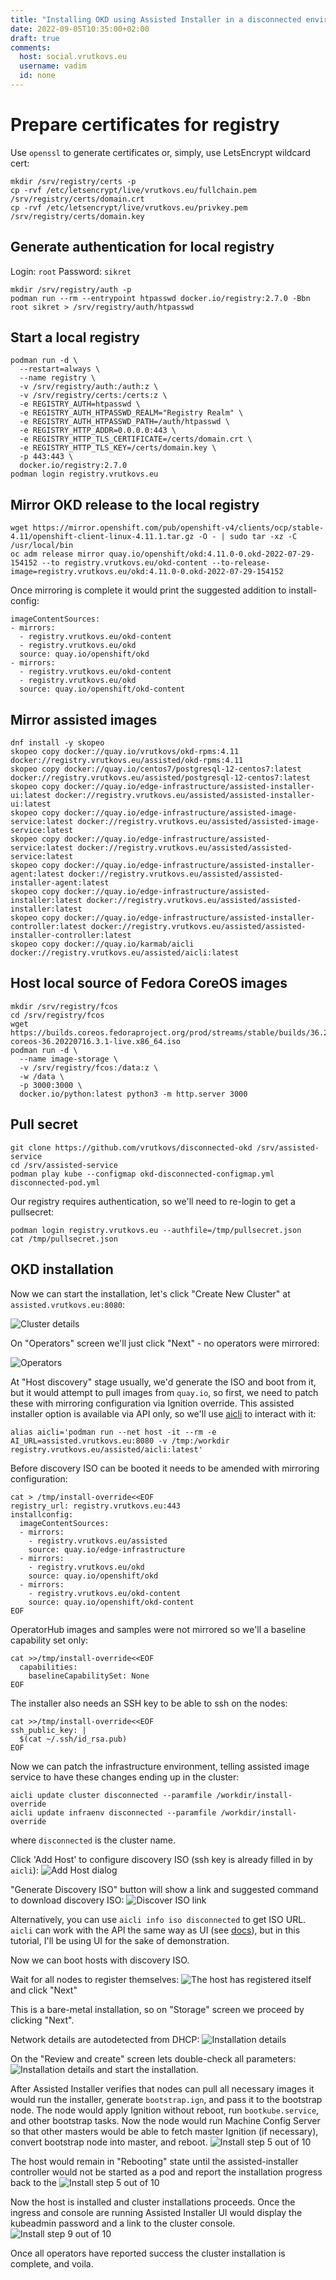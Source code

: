 ```yaml
---
title: "Installing OKD using Assisted Installer in a disconnected environment"
date: 2022-09-05T10:35:00+02:00
draft: true
comments:
  host: social.vrutkovs.eu
  username: vadim
  id: none
---
```


# Prepare certificates for registry

Use `openssl` to generate certificates or, simply, use LetsEncrypt wildcard cert:
```
mkdir /srv/registry/certs -p
cp -rvf /etc/letsencrypt/live/vrutkovs.eu/fullchain.pem /srv/registry/certs/domain.crt
cp -rvf /etc/letsencrypt/live/vrutkovs.eu/privkey.pem /srv/registry/certs/domain.key
```

## Generate authentication for local registry

Login: `root`
Password: `sikret`
```
mkdir /srv/registry/auth -p
podman run --rm --entrypoint htpasswd docker.io/registry:2.7.0 -Bbn root sikret > /srv/registry/auth/htpasswd
```

## Start a local registry

```
podman run -d \
  --restart=always \
  --name registry \
  -v /srv/registry/auth:/auth:z \
  -v /srv/registry/certs:/certs:z \
  -e REGISTRY_AUTH=htpasswd \
  -e REGISTRY_AUTH_HTPASSWD_REALM="Registry Realm" \
  -e REGISTRY_AUTH_HTPASSWD_PATH=/auth/htpasswd \
  -e REGISTRY_HTTP_ADDR=0.0.0.0:443 \
  -e REGISTRY_HTTP_TLS_CERTIFICATE=/certs/domain.crt \
  -e REGISTRY_HTTP_TLS_KEY=/certs/domain.key \
  -p 443:443 \
  docker.io/registry:2.7.0
podman login registry.vrutkovs.eu
```

## Mirror OKD release to the local registry

```
wget https://mirror.openshift.com/pub/openshift-v4/clients/ocp/stable-4.11/openshift-client-linux-4.11.1.tar.gz -O - | sudo tar -xz -C /usr/local/bin
oc adm release mirror quay.io/openshift/okd:4.11.0-0.okd-2022-07-29-154152 --to registry.vrutkovs.eu/okd-content --to-release-image=registry.vrutkovs.eu/okd:4.11.0-0.okd-2022-07-29-154152
```
Once mirroring is complete it would print the suggested addition to install-config:
```
imageContentSources:
- mirrors:
  - registry.vrutkovs.eu/okd-content
  - registry.vrutkovs.eu/okd
  source: quay.io/openshift/okd
- mirrors:
  - registry.vrutkovs.eu/okd-content
  - registry.vrutkovs.eu/okd
  source: quay.io/openshift/okd-content
```

## Mirror assisted images

```
dnf install -y skopeo
skopeo copy docker://quay.io/vrutkovs/okd-rpms:4.11 docker://registry.vrutkovs.eu/assisted/okd-rpms:4.11
skopeo copy docker://quay.io/centos7/postgresql-12-centos7:latest docker://registry.vrutkovs.eu/assisted/postgresql-12-centos7:latest
skopeo copy docker://quay.io/edge-infrastructure/assisted-installer-ui:latest docker://registry.vrutkovs.eu/assisted/assisted-installer-ui:latest
skopeo copy docker://quay.io/edge-infrastructure/assisted-image-service:latest docker://registry.vrutkovs.eu/assisted/assisted-image-service:latest
skopeo copy docker://quay.io/edge-infrastructure/assisted-service:latest docker://registry.vrutkovs.eu/assisted/assisted-service:latest
skopeo copy docker://quay.io/edge-infrastructure/assisted-installer-agent:latest docker://registry.vrutkovs.eu/assisted/assisted-installer-agent:latest
skopeo copy docker://quay.io/edge-infrastructure/assisted-installer:latest docker://registry.vrutkovs.eu/assisted/assisted-installer:latest
skopeo copy docker://quay.io/edge-infrastructure/assisted-installer-controller:latest docker://registry.vrutkovs.eu/assisted/assisted-installer-controller:latest
skopeo copy docker://quay.io/karmab/aicli docker://registry.vrutkovs.eu/assisted/aicli:latest
```

## Host local source of Fedora CoreOS images

```
mkdir /srv/registry/fcos
cd /srv/registry/fcos
wget https://builds.coreos.fedoraproject.org/prod/streams/stable/builds/36.20220716.3.1/x86_64/fedora-coreos-36.20220716.3.1-live.x86_64.iso
podman run -d \
  --name image-storage \
  -v /srv/registry/fcos:/data:z \
  -w /data \
  -p 3000:3000 \
  docker.io/python:latest python3 -m http.server 3000
```

## Pull secret

```
git clone https://github.com/vrutkovs/disconnected-okd /srv/assisted-service
cd /srv/assisted-service
podman play kube --configmap okd-disconnected-configmap.yml disconnected-pod.yml
```

Our registry requires authentication, so we'll need to re-login to get a pullsecret:
```
podman login registry.vrutkovs.eu --authfile=/tmp/pullsecret.json
cat /tmp/pullsecret.json
```

## OKD installation

Now we can start the installation, let's click "Create New Cluster" at `assisted.vrutkovs.eu:8080`:

![Cluster details](../images/okd-disconnected-assisted-01.png)

On "Operators" screen we'll just click "Next" - no operators were mirrored:

![Operators](../images/okd-disconnected-assisted-02.png)

At "Host discovery" stage usually, we'd generate the ISO and boot from it, but it would attempt to pull images from `quay.io`, so first, we need to patch these with mirroring configuration via Ignition override. This assisted installer option
is available via API only, so we'll use [aicli](https://github.com/karmab/aicli) to interact with it:
```
alias aicli='podman run --net host -it --rm -e AI_URL=assisted.vrutkovs.eu:8080 -v /tmp:/workdir registry.vrutkovs.eu/assisted/aicli:latest'
```

Before discovery ISO can be booted it needs to be amended with mirroring configuration:
```
cat > /tmp/install-override<<EOF
registry_url: registry.vrutkovs.eu:443
installconfig:
  imageContentSources:
  - mirrors:
    - registry.vrutkovs.eu/assisted
    source: quay.io/edge-infrastructure
  - mirrors:
    - registry.vrutkovs.eu/okd
    source: quay.io/openshift/okd
  - mirrors:
    - registry.vrutkovs.eu/okd-content
    source: quay.io/openshift/okd-content
EOF
```
OperatorHub images and samples were not mirrored so we'll a baseline capability set only:
```
cat >>/tmp/install-override<<EOF
  capabilities:
    baselineCapabilitySet: None
EOF
```
The installer also needs an SSH key to be able to ssh on the nodes:
```
cat >>/tmp/install-override<<EOF
ssh_public_key: |
  $(cat ~/.ssh/id_rsa.pub)
EOF
```

Now we can patch the infrastructure environment, telling assisted image service to have these changes ending up in the cluster:
```
aicli update cluster disconnected --paramfile /workdir/install-override
aicli update infraenv disconnected --paramfile /workdir/install-override
```
where `disconnected` is the cluster name.

Click 'Add Host' to configure discovery ISO (ssh key is already filled in by `aicli`):
![Add Host dialog](../images/okd-disconnected-assisted-03.png)

"Generate Discovery ISO" button will show a link and suggested command to download discovery ISO:
![Discover ISO link](../images/okd-disconnected-assisted-04.png)

Alternatively, you can use `aicli info iso disconnected` to get ISO URL. `aicli` can work with the API the same way as UI (see [docs](https://aicli.readthedocs.io/en/latest)), but in this tutorial, I'll be using UI for the sake of demonstration.

Now we can boot hosts with discovery ISO.

Wait for all nodes to register themselves:
![The host has registered itself](../images/okd-disconnected-assisted-05.png)
and click "Next"

This is a bare-metal installation, so on "Storage" screen we proceed by clicking "Next".

Network details are autodetected from DHCP:
![Installation details](../images/okd-disconnected-assisted-06.png)

On the "Review and create" screen lets double-check all parameters:
![Installation details](../images/okd-disconnected-assisted-07.png)
and start the installation.

After Assisted Installer verifies that nodes can pull all necessary images it would run the installer, generate `bootstrap.ign`, and pass it to the bootstrap node. The node would apply Ignition without reboot, run `bootkube.service`, and other bootstrap tasks.
Now the node would run Machine Config Server so that other masters would be able to fetch master Ignition (if necessary), convert bootstrap node into master, and reboot.
![Install step 5 out of 10](../images/okd-disconnected-assisted-08.png)

The host would remain in "Rebooting" state until the assisted-installer controller would not be started as a pod and report the installation progress back to the
![Install step 5 out of 10](../images/okd-disconnected-assisted-09.png)

Now the host is installed and cluster installations proceeds. Once the ingress and console are running Assisted Installer UI would display the kubeadmin password and a link to the cluster console.
![Install step 9 out of 10](../images/okd-disconnected-assisted-10.png)

Once all operators have reported success the cluster installation is complete, and voila.

